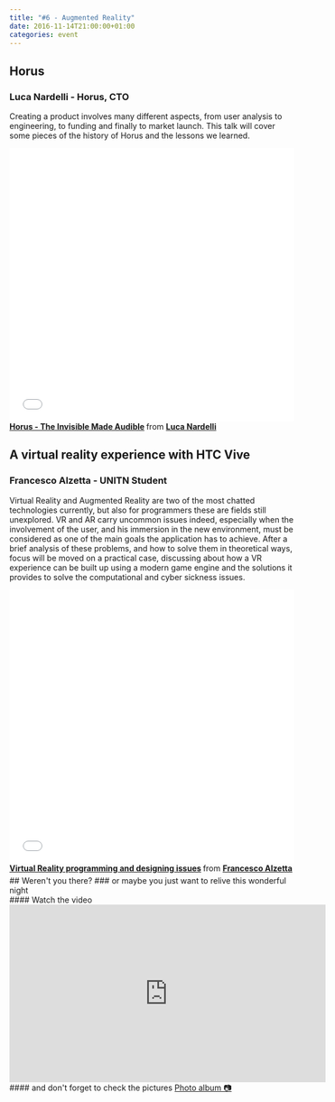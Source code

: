 ```yaml
---
title: "#6 - Augmented Reality"
date: 2016-11-14T21:00:00+01:00
categories: event
---
```


## Horus

### Luca Nardelli - Horus, CTO

Creating a product involves many different aspects, from user analysis to engineering, to funding and finally to market launch. This talk will cover some pieces of the history of Horus and the lessons we learned.

<iframe src="//www.slideshare.net/slideshow/embed_code/key/FX9FuVzTvPGipM" width="100%" height="485" frameborder="0" marginwidth="0" marginheight="0" scrolling="no" allowfullscreen>
</iframe>
<div style="margin-bottom:5px">
<strong>
<a href="//www.slideshare.net/speckandtech/horus-the-invisible-made-audible" title="Horus - The Invisible Made Audible" target="_blank">Horus - The Invisible Made Audible</a>
</strong> from <strong><a target="_blank" href="//www.linkedin.com/in/lnardelli/">Luca Nardelli</a></strong>
</div>

## A virtual reality experience with HTC Vive

### Francesco Alzetta - UNITN Student

Virtual Reality and Augmented Reality are two of the most chatted technologies currently, but also for programmers these are fields still unexplored. VR and AR carry uncommon issues indeed, especially when the involvement of the user, and his immersion in the new environment, must be considered as one of the main goals the application has to achieve. After a brief analysis of these problems, and how to solve them in theoretical ways, focus will be moved on a practical case, discussing about how a VR experience can be built up using a modern game engine and the solutions it provides to solve the computational and cyber sickness issues.

<iframe src="//www.slideshare.net/slideshow/embed_code/key/zb5P7HyOEucBJ" width="100%" height="485" frameborder="0" marginwidth="0" marginheight="0" scrolling="no" allowfullscreen>
</iframe>
<div style="margin-bottom:5px">
<strong>
<a href="//www.slideshare.net/FrancescoAlzetta/virtual-reality-programming-and-designing-issues" title="Virtual Reality programming and designing issues" target="_blank">Virtual Reality programming and designing issues</a>
</strong> from <strong><a target="_blank" href="//www.linkedin.com/in/francesco-alzetta-2257a812a/">Francesco Alzetta</a></strong>
</div>
## Weren't you there?
### or maybe you just want to relive this wonderful night
<section class="fb-links">
#### Watch the video
<iframe width="560" height="315" src="https://www.youtube.com/embed/rqlnvM15Fz0?start=640" frameborder="0" allow="accelerometer; autoplay; clipboard-write; encrypted-media; gyroscope; picture-in-picture" allowfullscreen></iframe>
#### and don't forget to check the pictures
<a id="fb_photo_album" class="btn-facebook" target="_blank" href="//www.facebook.com/media/set/?set=a.579912205540072.1073741834.476076519256975&type=1&l=3383dbd7c7">Photo album &#128247;</a>
</section>
